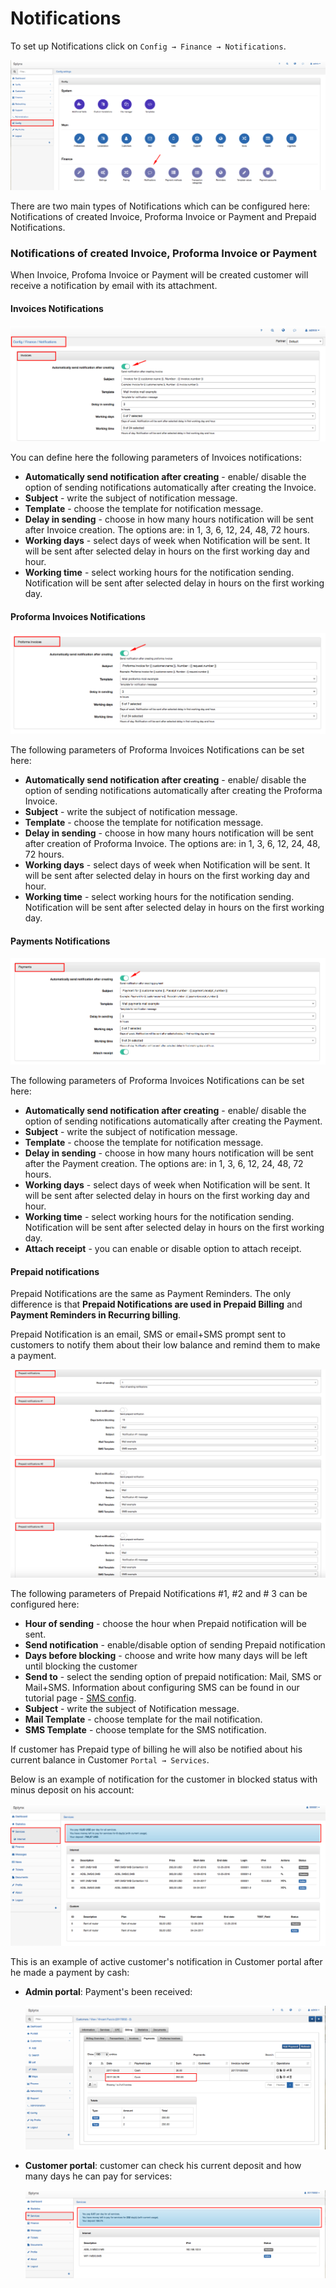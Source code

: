 Notifications
=============

To set up Notifications click on `Config → Finance → Notifications`.

![Main menu](main_menu.png)


There are two main types of Notifications which can be configured here: Notifications of created Invoice, Proforma Invoice or Payment and Prepaid Notifications.


### Notifications of created Invoice, Proforma Invoice or Payment

When Invoice, Profoma Invoice or Payment will be created customer will receive a notification by email with its attachment.

#### Invoices Notifications

![Automaticaly send notification](enable.png)

You can define here the following parameters of Invoices notifications:

* **Automatically send notification after creating** - enable/ disable the option of sending notifications automatically after creating the Invoice.
* **Subject** - write the subject of notification message.
* **Template** - choose the template for notification message.
* **Delay in sending** - choose in how many hours notification will be sent after Invoice creation. The options are: in 1, 3, 6, 12, 24, 48, 72 hours.
* **Working days** - select days of week when Notification will be sent. It will be sent after selected delay in hours  on the first working day and hour.
* **Working time** - select working hours for the notification sending. Notification will be sent after selected delay in hours on the first working day.


#### Proforma Invoices Notifications

![Proforma notification enable](proforma_enable.png)

The following parameters of Proforma Invoices Notifications can be set here:

* **Automatically send notification after creating** - enable/ disable the option of sending notifications automatically after creating the Proforma Invoice.
* **Subject** - write the subject of notification message.
* **Template** - choose the template for notification message.
* **Delay in sending** - choose in how many hours notification will be sent after creation of Proforma Invoice. The options are: in 1, 3, 6, 12, 24, 48, 72 hours.
* **Working days** - select days of week when Notification will be sent. It will be sent after selected delay in hours  on the first working day and hour.
* **Working time** - select working hours for the notification sending. Notification will be sent after selected delay in hours on the first working day.



#### Payments Notifications

![payments](payments.png)

The following parameters of Proforma Invoices Notifications can be set here:

* **Automatically send notification after creating** - enable/ disable the option of sending notifications automatically after creating the Payment.
* **Subject** - write the subject of notification message.
* **Template** - choose the template for notification message.
* **Delay in sending** - choose in how many hours notification will be sent after the Payment creation. The options are: in 1, 3, 6, 12, 24, 48, 72 hours.
* **Working days** - select days of week when Notification will be sent. It will be sent after selected delay in hours  on the first working day and hour.
* **Working time** - select working hours for the notification sending. Notification will be sent after selected delay in hours on the first working day.
* **Attach receipt** - you can enable or disable option to attach receipt.


#### Prepaid notifications

Prepaid Notifications are the same as Payment Reminders. The only difference is that **Prepaid Notifications are used in Prepaid Billing** and **Payment Reminders in Recurring billing**.

Prepaid Notification is an email, SMS or email+SMS prompt sent to customers to notify them about their low balance and remind them to make a payment.

![Prepaid](prepaid.png)

The following parameters of Prepaid Notifications #1, #2 and # 3 can be configured here:

* **Hour of sending** - choose the hour when Prepaid notification will be sent.
* **Send notification** - enable/disable option of sending Prepaid notification
* **Days before blocking** - choose and write how many days will be left until blocking the customer
* **Send to** - select the sending option of prepaid notification: Mail, SMS or Mail+SMS. Information about configuring SMS can be found in our tutorial page - [SMS config](configuration/main_configuration/sms_config/sms_config.md).
* **Subject** - write the subject of Notification message.
* **Mail Template** - choose template for the mail notification.  
* **SMS Template** - choose template for the SMS notification.


If customer has Prepaid type of billing he will also be notified about his current balance in Customer `Portal → Services`.

Below is an example of notification for the customer in blocked status with minus deposit on his account:

![Portal - Services](portal.png)


This is an example of active customer's notification in Customer portal after he made a payment by cash:

* **Admin portal**: Payment's been received:

  ![Admin portal](admin_portal.png)

* **Customer portal**: customer can check his current deposit and how many days he can pay for services:

  ![Customer portal](customer_portal.png)
